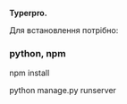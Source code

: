 <strong>Typerpro.</strong>

Для встановлення потрібно:
<h3>python,
npm</h3>

npm install

python manage.py runserver
